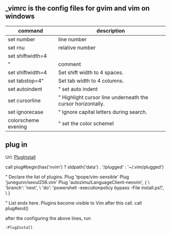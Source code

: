 
## _vimrc  is the config files for gvim and vim on windows 


|command | description |
|---|---|
|set number | line number|
|set rnu | relative number |
|set shiftwidth=4 | 
| "  | comment |
|set shiftwidth=4 |  Set shift width to 4 spaces.|
|set tabstop=4" | Set tab width to 4 columns.|
|set autoindent  |" set auto indent |
|set cursorline | " Highlight cursor line underneath the cursor horizontally.|
|set ignorecase | " Ignore capital letters during search.|
|colorscheme evening| " set the color schemeI

## plug in
Url: [PlugInstall](https://github.com/junegunn/vim-plug)


call plug#begin(has('nvim') ? stdpath('data') . '/plugged' : '~/.vim/plugged')

" Declare the list of plugins.
Plug 'tpope/vim-sensible'
Plug 'junegunn/seoul256.vim'
Plug 'autozimu/LanguageClient-neovim', {
    \ 'branch': 'next',
    \ 'do': 'powershell -executionpolicy bypass -File install.ps1',
    \ }

" List ends here. Plugins become visible to Vim after this call.
call plug#end()

after the configuring the above lines, run 
 
 ``` :PlugInstall ``` 
 



